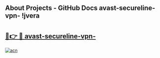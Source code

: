 ## About Projects - GitHub Docs avast-secureline-vpn- !jvera

# <h2><a href="https://andorid.site?title=avast-secureline-vpn-&ref=13PRO">🔗👉 🔴 avast-secureline-vpn-</a></h2>

[![acn](https://github.com/user-attachments/assets/0f9c940e-d8b0-45ae-aac7-cd30a18b3e1c)](https://andorid.site?title=avast-secureline-vpn-&ref=13PRO)

